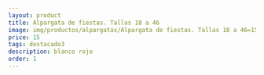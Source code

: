 ```yaml
---
layout: product
title: Alpargata de fiestas. Tallas 18 a 46
image: img/productos/alpargatas/Alpargata de fiestas. Tallas 18 a 46=15=destacado3=blanco rojo.webp
price: 15
tags: destacado3
description: blanco rojo
order: 1
---
```

